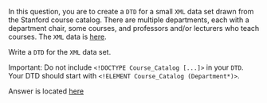 In this question, you are to create a `DTD` for a small `XML` data set drawn 
from the Stanford course catalog. There are multiple departments, each 
with a department chair, some courses, and professors and/or lecturers 
who teach courses. The `XML` data is [here][1]. 

Write a `DTD` for the `XML` data set. 

Important: Do not include `<!DOCTYPE Course_Catalog [...]>` in your `DTD`. 
Your DTD should start with `<!ELEMENT Course_Catalog (Department*)>`. 


Answer is located [here][2]

[1]: courses-noID.xml
[2]: courses-noID-ans.xml